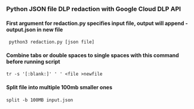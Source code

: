 ### Python JSON file DLP redaction with Google Cloud DLP API
#### First argument for redaction.py specifies input file, output will append -output.json in new file
``` python3 redaction.py [json file]```
#### Combine tabs or double spaces to single spaces with this command before running script
```tr -s '[:blank:]' ' ' <file >newfile```
#### Split file into multiple 100mb smaller ones
```split -b 100MB input.json```